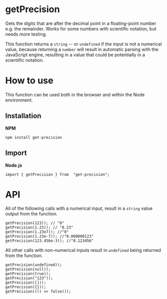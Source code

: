 # getPrecision

Gets the digits that are after the decimal point in a floating-point number e.g. the remainder. Works for some numbers with scientific notation, but needs more testing.

This function returns a `string` -- or `undefined` if the input is not a numerical value, because returning a `number` will result in automatic parsing with the JavaScript engine, resulting in a value that could be potentially in a scientific notation.

# How to use

This function can be used both in the browser and within the Node environment.

## Installation

**NPM**

`npm install get-precision`

## Import

**Node.js**

`import { getPrecision } from  "get-precision";`

# API

All of the following calls with a numerical input, result in a `string` value output from the function.

```
getPrecision(123)); // "0"
getPrecision(1.23)); // "0.23"
getPrecision(1.23e7)); //"0"
getPrecision(1.23e-7)); //"0.000000123"
getPrecision(123.456e-3)); //"0.123456"
```

All other calls with non-numerical inputs result in `undefined` being returned from the function.

```
getPrecision(undefined));
getPrecision(null));
getPrecision(true));
getPrecision("123"));
getPrecision([]));
getPrecision({}));
getPrecision((() => false)));
```
